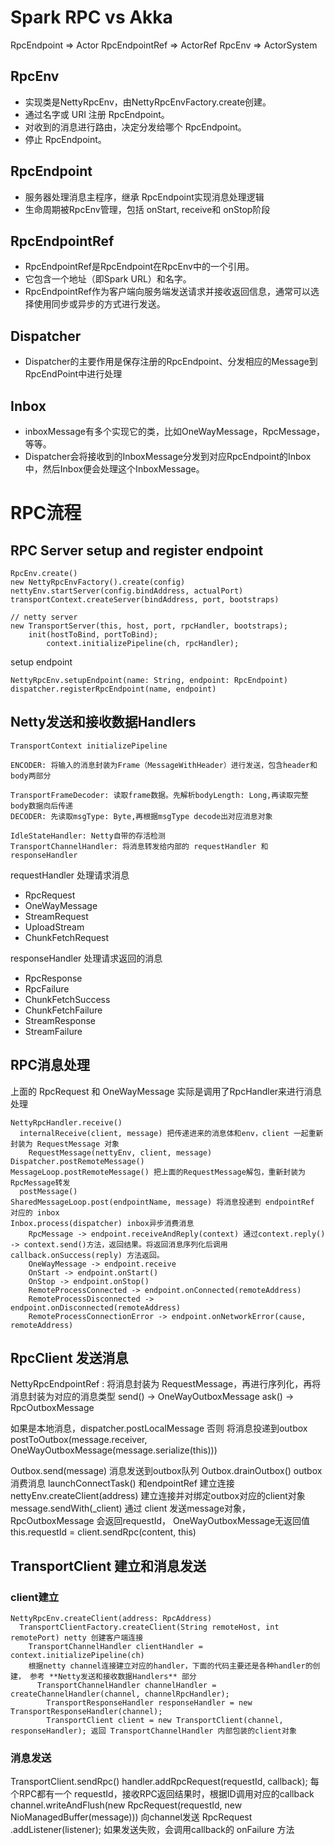 # Spark RPC vs Akka

RpcEndpoint => Actor
RpcEndpointRef => ActorRef
RpcEnv => ActorSystem

## RpcEnv

* 实现类是NettyRpcEnv，由NettyRpcEnvFactory.create创建。
* 通过名字或 URI 注册 RpcEndpoint。
* 对收到的消息进行路由，决定分发给哪个 RpcEndpoint。
* 停止 RpcEndpoint。

## RpcEndpoint

* 服务器处理消息主程序，继承 RpcEndpoint实现消息处理逻辑
* 生命周期被RpcEnv管理，包括 onStart, receive和 onStop阶段

## RpcEndpointRef

* RpcEndpointRef是RpcEndpoint在RpcEnv中的一个引用。
* 它包含一个地址（即Spark URL）和名字。
* RpcEndpointRef作为客户端向服务端发送请求并接收返回信息，通常可以选择使用同步或异步的方式进行发送。

## Dispatcher

* Dispatcher的主要作用是保存注册的RpcEndpoint、分发相应的Message到RpcEndPoint中进行处理

## Inbox

* inboxMessage有多个实现它的类，比如OneWayMessage，RpcMessage，等等。
* Dispatcher会将接收到的InboxMessage分发到对应RpcEndpoint的Inbox中，然后Inbox便会处理这个InboxMessage。

# RPC流程

## RPC Server setup and register endpoint

```
RpcEnv.create()
new NettyRpcEnvFactory().create(config)
nettyEnv.startServer(config.bindAddress, actualPort)
transportContext.createServer(bindAddress, port, bootstraps)

// netty server
new TransportServer(this, host, port, rpcHandler, bootstraps);
    init(hostToBind, portToBind);
        context.initializePipeline(ch, rpcHandler);
```

setup endpoint
```
NettyRpcEnv.setupEndpoint(name: String, endpoint: RpcEndpoint)
dispatcher.registerRpcEndpoint(name, endpoint)
```


## Netty发送和接收数据Handlers

```
TransportContext initializePipeline

ENCODER: 将输入的消息封装为Frame（MessageWithHeader）进行发送，包含header和body两部分

TransportFrameDecoder: 读取frame数据。先解析bodyLength: Long,再读取完整body数据向后传递
DECODER: 先读取msgType: Byte,再根据msgType decode出对应消息对象

IdleStateHandler: Netty自带的存活检测
TransportChannelHandler: 将消息转发给内部的 requestHandler 和 responseHandler 
```
requestHandler 处理请求消息

* RpcRequest
* OneWayMessage
* StreamRequest
* UploadStream
* ChunkFetchRequest

responseHandler 处理请求返回的消息

* RpcResponse
* RpcFailure
* ChunkFetchSuccess
* ChunkFetchFailure
* StreamResponse
* StreamFailure
    
## RPC消息处理

上面的 RpcRequest 和 OneWayMessage 实际是调用了RpcHandler来进行消息处理

```
NettyRpcHandler.receive()
  internalReceive(client, message) 把传递进来的消息体和env，client 一起重新封装为 RequestMessage 对象
    RequestMessage(nettyEnv, client, message)
Dispatcher.postRemoteMessage()
MessageLoop.postRemoteMessage() 把上面的RequestMessage解包，重新封装为 RpcMessage转发
  postMessage()
SharedMessageLoop.post(endpointName, message) 将消息投递到 endpointRef 对应的 inbox
Inbox.process(dispatcher) inbox异步消费消息
    RpcMessage -> endpoint.receiveAndReply(context) 通过context.reply() -> context.send()方法，返回结果。将返回消息序列化后调用 callback.onSuccess(reply) 方法返回。 
    OneWayMessage -> endpoint.receive
    OnStart -> endpoint.onStart()
    OnStop -> endpoint.onStop()
    RemoteProcessConnected -> endpoint.onConnected(remoteAddress)
    RemoteProcessDisconnected -> endpoint.onDisconnected(remoteAddress)
    RemoteProcessConnectionError -> endpoint.onNetworkError(cause, remoteAddress)
```

## RpcClient 发送消息

NettyRpcEndpointRef : 将消息封装为 RequestMessage，再进行序列化，再将消息封装为对应的消息类型
  send() -> OneWayOutboxMessage
  ask() -> RpcOutboxMessage
  
  如果是本地消息，dispatcher.postLocalMessage
  否则 将消息投递到outbox postToOutbox(message.receiver, OneWayOutboxMessage(message.serialize(this)))

Outbox.send(message) 消息发送到outbox队列 
Outbox.drainOutbox() outbox消费消息 
  launchConnectTask() 和endpointRef 建立连接
    nettyEnv.createClient(address) 建立连接并对绑定outbox对应的client对象
  message.sendWith(_client) 通过 client 发送message对象，RpcOutboxMessage 会返回requestId， OneWayOutboxMessage无返回值
    this.requestId = client.sendRpc(content, this) 
  
## TransportClient 建立和消息发送


### client建立

```
NettyRpcEnv.createClient(address: RpcAddress)
  TransportClientFactory.createClient(String remoteHost, int remotePort) netty 创建客户端连接
    TransportChannelHandler clientHandler = context.initializePipeline(ch) 
    根据netty channel连接建立对应的handler，下面的代码主要还是各种handler的创建， 参考 **Netty发送和接收数据Handlers** 部分
      TransportChannelHandler channelHandler = createChannelHandler(channel, channelRpcHandler);
        TransportResponseHandler responseHandler = new TransportResponseHandler(channel);
        TransportClient client = new TransportClient(channel, responseHandler); 返回 TransportChannelHandler 内部包装的client对象
```

### 消息发送
TransportClient.sendRpc()
  handler.addRpcRequest(requestId, callback);  每个RPC都有一个 requestId，接收RPC返回结果时，根据ID调用对应的callback 
  channel.writeAndFlush(new RpcRequest(requestId, new NioManagedBuffer(message))) 向channel发送 RpcRequest
        .addListener(listener); 如果发送失败，会调用callback的 onFailure 方法